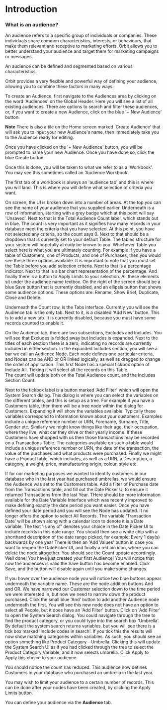 # Introduction

### What is an audience?

An audience refers to a specific group of individuals or companies. These individuals share common characteristics, interests, or behaviours, that make them relevant and receptive to marketing efforts. Orbit allows you to better understand your audience and target them for marketing campaigns or messages.

An audience can be defined and segmented based on various characteristics.


Orbit provides a very flexible and powerful way of defining your audience, allowing you to combine these factors in many ways. 

To create an Audience, first navigate to the Audiences area by clicking on the word 'Audiences' on the Global Header.
Here you will see a list of all existing audiences.
There are options to search and filter these audiences, or, if you want to create a new Audience, click on the blue '+ New Audience' button.

**Note** There is also a tile on the Home screen marked 'Create Audience' that will ask you to input your new Audience's name, then immediately take you to the Audience ready for editing.

Once you have clicked on the '+ New Audience' button, you will be prompted to name your new Audience.  Once you have done so, click the blue Create button. 

Once this is done, you will be taken to what we refer to as a 'Workbook'.  You may see this sometimes called an 'Audience Workbook'.

The first tab of a workbook is always an 'audience tab' and this is where you will land.  This is where you will define what selection of criteria you want.

On screen, the UI is broken down into a number of areas.
At the top you can see the name of your audience that you supplied earlier.
Underneath is a row of information, starting with a grey badge which at this point will say 'Unsaved'.
Next to that is the Total Audience Count label, which stands out in blue.
The count is very important as it signifies how many records in your database meet the criteria that you have selected.
At this point, you have not selected any criteria, so the count says 0.
Next to that should be a dropdown that is currently set to your default Table.
The tables structure for your system will hopefully already be known to you.   Whichever Table you select here is what you are ultimately counting.
For example if you have a table of Customers, one of Products, and one of Purchases, then you would see these three options available.
It is important to note that you must set the Table before you add selection criteria.
Next to that is a percentage indicator.
Next to that is a bar chart representation of the percentage.
And finally there is a button to Apply Limits to your selection.
All these elements sit under the audience name textbox.
On the right of the screen should be a blue Save button that is currently disabled, and an ellipsis button that shows some audience options.
These options are: Rename, Show Brief, Duplicate, Close and Delete.

Underneath the Count row, is the Tabs interface.  Currently you will see the Audience tab is the only tab.  Next to it, is a disabled 'Add New' button.
This is to add a new tab.  It is currently disabled, because you must have some records counted to enable it.

On the Audience tab, there are two subsections, Excludes and Includes.  You will see that Excludes is folded away but Includes is expanded.
Next to the titles of each section there is a zero, indicating no records are currently included in either section.
In the expanded Includes section, you will see a bar we call an Audience Node.
Each node defines one particular criteria, and Nodes can be AND or OR linked logically, as well as dragged to change the order of application.
This first Node has a special tickbox option of Include All.  Ticking it will select all the records on this Table.  
The count will update both on the Total Audience count, and the Includes Section Count.

Next to the tickbox label is a button marked 'Add Filter' which will open the System Search dialog.
This dialog is where you can select the variables on the different tables, and this is setup as a tree.
For example if you have a Customers table, then there will be a tree node within the dialog for Customers.
Expanding it will show the variables available.  Typically these variables correspond to information known about your customers.
Examples include a unique reference number or URN, Forename, Surname, Title, Gender etc.
Similarly we might know things like their age, their occupation, where they live, what car they drive or their yearly income.
If these Customers have shopped with us then those transactions may be recorded on a Transactions Table.
The categories available on such a table would include a unique reference number or URN, the date of the transaction, the value of the purchases and what products were purchased.
Finally we might have a Product table, which includes, as well as a URN, a Description, a category, a weight, price, manufacturing origin, colour, style etc.

If for our marketing purposes we wanted to identify customers in our database who in the last year had purchased umbrellas,
we would ensure the Audience was set to the Customers table.
Add a filter of Purchase date from the Transactions table, and fill out the Date Picker UI to ensure it returned Transactions from the last Year.
THere should be more information available for the Date Variable Interface which was recently improved to make defining exactly the date period you want easier.
Once you have defined your date period and you will see the Node has updated.
It no longer offers the option to select All Records.
The variable 'Transaction Date' will be shown along with a calendar icon to denote it is a Date variable.
The text 'is any of' denotes your choice in the Date Picker UI to include records in this date range.
You should then see a white chip with a shorthand description of the date range picked, for example:
Every 1 day(s) backwards by one year
There is then an 'Add Values' button in case you want to reopen the DatePicker UI, and finally a red bin icon, where you can delete the node altogether.
You should see the Count update accordingly.
Well done!  You have just created your first Audience!  You will notice that now the audiences is valid the Save button has become enabled.
Click Save, and the button will disable again until you make some changes.

If you hover over the audience node you will notice two blue buttons appear underneath the variable name.
These are the node addition buttons And and OR.
We have narrowed our Customer selection down to the time period we were interested in, but now we need to narrow down the product purchased.
Click the small blue 'And' button to add another Audience node underneath the first.
You will see this new node does not have an option to select all People, but it does have an 'Add Filter' button.
Click on 'Add Filter' to open the System Search dialog.
You could navigate through the tree to find the product category, or you could type into the search box 'Umbrella'.
By default the system search returns variables, but you will see there is a tick box marked 'Include codes in search'.
If you tick this the results will now show matching categories within variables.
As such, you should see an option something like Product Category - Umbrella.
Clicking this will update the System Search UI as if you had clicked through the tree to select the Product Category Variable,
and it now selects umbrella.  Click Apply to Apply this choice to your audience.

You should notice the count has reduced.  This audience now defines Customers in your database who purchased an umbrella in the last year.

You may wish to limit your audience to a certain number of records.  This can be done after your nodes have been created, by clicking the Apply Limits button.












You can define your audience via the **Audience** tab.




